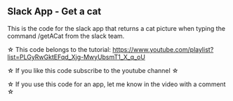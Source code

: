 ## Slack App - Get a cat

This is the code for the slack app that returns a cat picture when typing the command /getACat from the slack team.

☆ This code belongs to the tutorial: https://www.youtube.com/playlist?list=PLGyRwGktEFqd_Xjg-MwyUbsmT1_X_q_oU

☆ If you like this code subscribe to the youtube channel ☆

☆ If you use this code for an app, let me know in the video with a comment ☆
